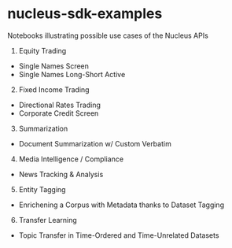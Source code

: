 # nucleus-sdk-examples
Notebooks illustrating possible use cases of the Nucleus APIs

1. Equity Trading
 - Single Names Screen
 - Single Names Long-Short Active

 
2. Fixed Income Trading
- Directional Rates Trading
- Corporate Credit Screen

 
3. Summarization
- Document Summarization w/ Custom Verbatim

 
4. Media Intelligence / Compliance
- News Tracking & Analysis

 
5. Entity Tagging
- Enrichening a Corpus with Metadata thanks to Dataset Tagging


6. Transfer Learning 
- Topic Transfer in Time-Ordered and Time-Unrelated Datasets
